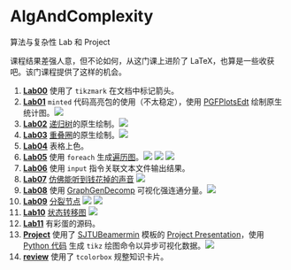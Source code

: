 # AlgAndComplexity

算法与复杂性 Lab 和 Project

课程结果差强人意，但不论如何，从这门课上进阶了 LaTeX，也算是一些收获吧。该门课程提供了这样的机会。

1. [**Lab00**](Lab00/Lab00.pdf) 使用了 `tikzmark` 在文档中标记箭头。
2. [**Lab01**](Lab01/Lab01.pdf) `minted` 代码高亮包的使用（不太稳定），使用 [PGFPlotsEdt](https://logcreative.github.io/PGFPlotsEdt/?lang=cn) 绘制原生统计图。![](Lab01/complexityClass.jpg)
3. [**Lab02**](Lab02/Lab02.pdf) [递归树](Lab02/img/Fig-RecurrenceTree.tex)的原生绘制。![](Lab02/img/Fig-RecurrenceTree.jpg)
4. [**Lab03**](Lab03/Lab03.pdf) [重叠圈](Lab03/img/twoover.tex)的原生绘制。![](lab03/img/twoover.jpg) 
5. [**Lab04**](Lab04/Lab04.pdf) 表格上色。
6. [**Lab05**](Lab05/Lab05.pdf) 使用 `foreach` 生成[遍历图](Lab05/img/tc.tex)。![](Lab05/img/tc.jpg) ![](Lab05/img/OTW.tex.preview.jpg) ![](Lab05/img/OTWW.tex.preview.jpg)
7. [**Lab06**](Lab06/Lab06.pdf) 使用 `input` 指令关联文本文件输出结果。
8. [**Lab07**](Lab07/Lab07.pdf) [仿佛能听到钱花掉的声音](Lab07/img/p1.tex) ![](Lab07/img/p1.tex.preview.jpg)
9. [**Lab08**](Lab08/Lab08.pdf) 使用 [GraphGenDecomp](https://github.com/LogCreative/GraphGenDecomp) 可视化强连通分量。![](Lab08/img/ZilongLi3.png)
10. [**Lab09**](Lab09/Lab09.pdf) [分裂节点](Lab09/img/dirsplit.tex) ![](Lab09/img/dirsplit.tex.preview.jpg) ![](Lab09/img/undirsplit.tex.preview.jpg)
11. [**Lab10**](Lab10/Lab10.pdf) [状态转移图](Lab10/tmtd.tex) ![](Lab10/img/tmtd.tex.preview.jpg)
12. [**Lab11**](Lab11/Lab11.pdf) 有彩蛋的源码。
13. [**Project**](Project/beamer/beamer.pdf) 使用了 [SJTUBeamermin](https://github.com/LogCreative/SJTUBeamermin) 模板的 [Project Presentation](Project/beamer/beamer.tex)，使用 [Python 代码](Project/code/toydata.ipynb) 生成 `tikz` 绘图命令以异步可视化数据。![](Project/code/naive.jpg)
14. [**review**](review/cheatsheet.pdf) 使用了 `tcolorbox` 规整知识卡片。
